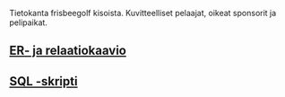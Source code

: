 Tietokanta frisbeegolf kisoista. Kuvitteelliset pelaajat, oikeat sponsorit ja pelipaikat.

## <ins>ER- ja relaatiokaavio</ins>



## <ins>SQL -skripti</ins>

